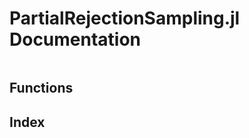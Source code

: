 # PartialRejectionSampling.jl Documentation

```@contents
```

## Functions

## Index

```@index
```
